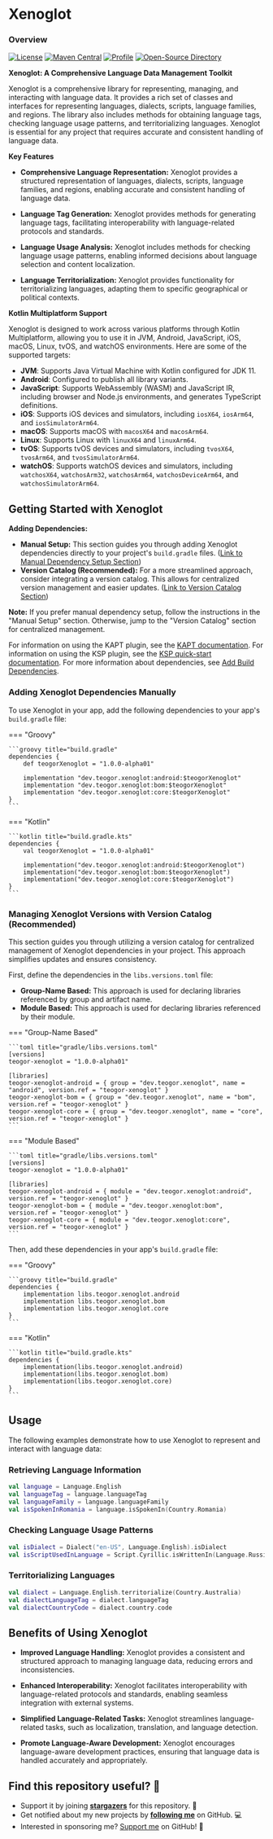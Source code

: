 # Xenoglot

### Overview

[![License](https://img.shields.io/badge/License-Apache%202.0-blue.svg)](https://opensource.org/licenses/Apache-2.0)
[![Maven Central](https://img.shields.io/maven-central/v/dev.teogor.xenoglot/bom.svg?label=Maven%20Central)](https://central.sonatype.com/search?q=g%3Adev.teogor.xenoglot+a%3Abom&smo=true)
[![Profile](https://source.teogor.dev/badges/teogor-github.svg)](https://github.com/teogor)
[![Open-Source Directory](https://source.teogor.dev/badges/teogor-dev.svg)](https://source.teogor.dev)

**Xenoglot: A Comprehensive Language Data Management Toolkit**

Xenoglot is a comprehensive library for representing, managing, and interacting with language data.
It provides a rich set of classes and interfaces for representing languages, dialects, scripts,
language families, and regions. The library also includes methods for obtaining language tags,
checking language usage patterns, and territorializing languages. Xenoglot is essential for any
project that requires accurate and consistent handling of language data.

**Key Features**

* **Comprehensive Language Representation:** Xenoglot provides a structured representation of
  languages, dialects, scripts, language families, and regions, enabling accurate and consistent
  handling of language data.

* **Language Tag Generation:** Xenoglot provides methods for generating language tags, facilitating
  interoperability with language-related protocols and standards.

* **Language Usage Analysis:** Xenoglot includes methods for checking language usage patterns,
  enabling informed decisions about language selection and content localization.

* **Language Territorialization:** Xenoglot provides functionality for territorializing languages,
  adapting them to specific geographical or political contexts.

**Kotlin Multiplatform Support**

Xenoglot is designed to work across various platforms through Kotlin Multiplatform, allowing you to use it in JVM, Android, JavaScript, iOS, macOS, Linux, tvOS, and watchOS environments. Here are some of the supported targets:

- **JVM**: Supports Java Virtual Machine with Kotlin configured for JDK 11.
- **Android**: Configured to publish all library variants.
- **JavaScript**: Supports WebAssembly (WASM) and JavaScript IR, including browser and Node.js environments, and generates TypeScript definitions.
- **iOS**: Supports iOS devices and simulators, including `iosX64`, `iosArm64`, and `iosSimulatorArm64`.
- **macOS**: Supports macOS with `macosX64` and `macosArm64`.
- **Linux**: Supports Linux with `linuxX64` and `linuxArm64`.
- **tvOS**: Supports tvOS devices and simulators, including `tvosX64`, `tvosArm64`, and `tvosSimulatorArm64`.
- **watchOS**: Supports watchOS devices and simulators, including `watchosX64`, `watchosArm32`, `watchosArm64`, `watchosDeviceArm64`, and `watchosSimulatorArm64`.

[//]: # (REGION-DEPENDENCIES)

## Getting Started with Xenoglot

**Adding Dependencies:**

* **Manual Setup:**  This section guides you through adding Xenoglot dependencies directly to your project's `build.gradle` files. ([Link to Manual Dependency Setup Section](#adding-xenoglot-dependencies-manually))
* **Version Catalog (Recommended):** For a more streamlined approach, consider integrating a version catalog. This allows for centralized version management and easier updates. ([Link to Version Catalog Section](#managing-xenoglot-versions-with-version-catalog-recommended))

**Note:** If you prefer manual dependency setup, follow the instructions in the "Manual Setup" section. Otherwise, jump to the "Version Catalog" section for centralized management.

For information on using the KAPT plugin, see the [KAPT documentation](https://kotlinlang.org/docs/kapt.html).
For information on using the KSP plugin, see the [KSP quick-start documentation](https://kotlinlang.org/docs/ksp-quickstart.html).
For more information about dependencies, see [Add Build Dependencies](https://developer.android.com/studio/build/dependencies).

### Adding Xenoglot Dependencies Manually

To use Xenoglot in your app, add the following dependencies to your app's `build.gradle` file:

=== "Groovy"

    ```groovy title="build.gradle"
    dependencies {
        def teogorXenoglot = "1.0.0-alpha01"

        implementation "dev.teogor.xenoglot:android:$teogorXenoglot"
        implementation "dev.teogor.xenoglot:bom:$teogorXenoglot"
        implementation "dev.teogor.xenoglot:core:$teogorXenoglot"
    }
    ```

=== "Kotlin"

    ```kotlin title="build.gradle.kts"
    dependencies {
        val teogorXenoglot = "1.0.0-alpha01"

        implementation("dev.teogor.xenoglot:android:$teogorXenoglot")
        implementation("dev.teogor.xenoglot:bom:$teogorXenoglot")
        implementation("dev.teogor.xenoglot:core:$teogorXenoglot")
    }
    ```

### Managing Xenoglot Versions with Version Catalog (Recommended)

This section guides you through utilizing a version catalog for centralized management of Xenoglot dependencies in your project. This approach simplifies updates and ensures consistency.

First, define the dependencies in the `libs.versions.toml` file:

- **Group-Name Based:** This approach is used for declaring libraries referenced by group and artifact name.
- **Module Based:** This approach is used for declaring libraries referenced by their module.

=== "Group-Name Based"

    ```toml title="gradle/libs.versions.toml"
    [versions]
    teogor-xenoglot = "1.0.0-alpha01"

    [libraries]
    teogor-xenoglot-android = { group = "dev.teogor.xenoglot", name = "android", version.ref = "teogor-xenoglot" }
    teogor-xenoglot-bom = { group = "dev.teogor.xenoglot", name = "bom", version.ref = "teogor-xenoglot" }
    teogor-xenoglot-core = { group = "dev.teogor.xenoglot", name = "core", version.ref = "teogor-xenoglot" }
    ```

=== "Module Based"

    ```toml title="gradle/libs.versions.toml"
    [versions]
    teogor-xenoglot = "1.0.0-alpha01"

    [libraries]
    teogor-xenoglot-android = { module = "dev.teogor.xenoglot:android", version.ref = "teogor-xenoglot" }
    teogor-xenoglot-bom = { module = "dev.teogor.xenoglot:bom", version.ref = "teogor-xenoglot" }
    teogor-xenoglot-core = { module = "dev.teogor.xenoglot:core", version.ref = "teogor-xenoglot" }
    ```

Then, add these dependencies in your app's `build.gradle` file:

=== "Groovy"

    ```groovy title="build.gradle"
    dependencies {
        implementation libs.teogor.xenoglot.android
        implementation libs.teogor.xenoglot.bom
        implementation libs.teogor.xenoglot.core
    }
    ```

=== "Kotlin"

    ```kotlin title="build.gradle.kts"
    dependencies {
        implementation(libs.teogor.xenoglot.android)
        implementation(libs.teogor.xenoglot.bom)
        implementation(libs.teogor.xenoglot.core)
    }
    ```

[//]: # (REGION-DEPENDENCIES)

## Usage

The following examples demonstrate how to use Xenoglot to represent and interact with language data:

### Retrieving Language Information

```kotlin
val language = Language.English
val languageTag = language.languageTag
val languageFamily = language.languageFamily
val isSpokenInRomania = language.isSpokenIn(Country.Romania)
```

### Checking Language Usage Patterns

```kotlin
val isDialect = Dialect("en-US", Language.English).isDialect
val isScriptUsedInLanguage = Script.Cyrillic.isWrittenIn(Language.Russian)
```

### Territorializing Languages

```kotlin
val dialect = Language.English.territorialize(Country.Australia)
val dialectLanguageTag = dialect.languageTag
val dialectCountryCode = dialect.country.code
```

## Benefits of Using Xenoglot

* **Improved Language Handling:** Xenoglot provides a consistent and structured approach to managing
  language data, reducing errors and inconsistencies.

* **Enhanced Interoperability:** Xenoglot facilitates interoperability with language-related
  protocols and standards, enabling seamless integration with external systems.

* **Simplified Language-Related Tasks:** Xenoglot streamlines language-related tasks, such as
  localization, translation, and language detection.

* **Promote Language-Aware Development:** Xenoglot encourages language-aware development practices,
  ensuring that language data is handled accurately and appropriately.

## Find this repository useful? 🩷

* Support it by joining __[stargazers](https://github.com/teogor/xenoglot/stargazers)__ for this
  repository. 📁
* Get notified about my new projects by __[following me](https://github.com/teogor)__ on GitHub. 💻
* Interested in sponsoring me? [Support me](sponsor.md) on GitHub! 🤝
